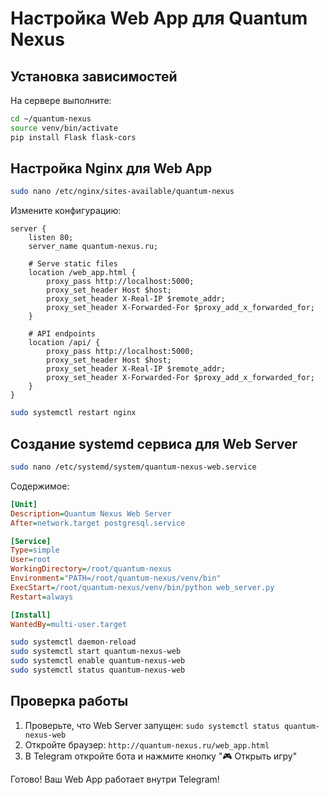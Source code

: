 # Настройка Web App для Quantum Nexus

## Установка зависимостей

На сервере выполните:

```bash
cd ~/quantum-nexus
source venv/bin/activate
pip install Flask flask-cors
```

## Настройка Nginx для Web App

```bash
sudo nano /etc/nginx/sites-available/quantum-nexus
```

Измените конфигурацию:

```nginx
server {
    listen 80;
    server_name quantum-nexus.ru;

    # Serve static files
    location /web_app.html {
        proxy_pass http://localhost:5000;
        proxy_set_header Host $host;
        proxy_set_header X-Real-IP $remote_addr;
        proxy_set_header X-Forwarded-For $proxy_add_x_forwarded_for;
    }

    # API endpoints
    location /api/ {
        proxy_pass http://localhost:5000;
        proxy_set_header Host $host;
        proxy_set_header X-Real-IP $remote_addr;
        proxy_set_header X-Forwarded-For $proxy_add_x_forwarded_for;
    }
}
```

```bash
sudo systemctl restart nginx
```

## Создание systemd сервиса для Web Server

```bash
sudo nano /etc/systemd/system/quantum-nexus-web.service
```

Содержимое:

```ini
[Unit]
Description=Quantum Nexus Web Server
After=network.target postgresql.service

[Service]
Type=simple
User=root
WorkingDirectory=/root/quantum-nexus
Environment="PATH=/root/quantum-nexus/venv/bin"
ExecStart=/root/quantum-nexus/venv/bin/python web_server.py
Restart=always

[Install]
WantedBy=multi-user.target
```

```bash
sudo systemctl daemon-reload
sudo systemctl start quantum-nexus-web
sudo systemctl enable quantum-nexus-web
sudo systemctl status quantum-nexus-web
```

## Проверка работы

1. Проверьте, что Web Server запущен: `sudo systemctl status quantum-nexus-web`
2. Откройте браузер: `http://quantum-nexus.ru/web_app.html`
3. В Telegram откройте бота и нажмите кнопку "🎮 Открыть игру"

Готово! Ваш Web App работает внутри Telegram!






